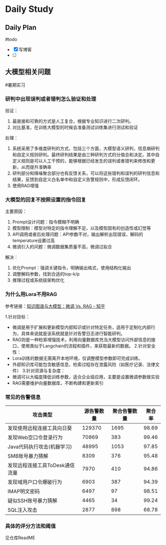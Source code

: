 # Daily Study
## Daily Plan
#todo
- [x] 写博客
- [ ] 
## 大模型相关问题
#暑期实习 

### 研判中出现误判或者错判怎么验证和处理
验证：
1. 最直接和可靠的方式是人工复合，根据专业知识进行二次研判。
2. 对比基准，在训练大模型的时候会准备测试训练集进行测试和验证

处理：
1. 系统采用了多维度研判的方式，包括三个方面，大模型语义研判，信息熵研判和自定义规则研判。最终研判结果是由三种研判方式的分值总和决定。其中自定义规则是可以人工干预的，能够根据已经发生的误判或者错判来修改和更新，从而提升准确率
2. 研判部分和降噪聚合部分也有反馈关系，可以将这些错判和误判的研判信息和结果，反馈到自定义白名单中和自定义告警规则中，形成反馈闭环。
3. 使用RAG增强
### 大模型的回复不按照设置的指令回复
主要原因：
1. Prompt设计问题：指令模糊不明确
2. 模型限制：模型对特定的指令理解不足，以及模型固有的创造性或幻觉等
3. API调用或者后处理问题：API参数不对，输出解析出现错误，解码的temperature设置过高
4. 微调引入的问题：微调数据集质量不高，微调过拟合

解决：
1. 优化Prompt：强调关键指令，明确输出格式，使用结构化输出
2. 调整解码参数，找到合适的top-k/p 
3. 推理过程或系统级架构优化

### 为什么用Lora不用RAG

参考链接：[知识图谱与大模型：微调 Vs. RAG - 知乎](https://zhuanlan.zhihu.com/p/688379522)

1.针对目标：
- 微调是用于扩展和更新模型内部知识或针对特定任务，适用于定制化内部行为，具体来说就是该系统就是针对告警日志进行智能研判。
- RAG则是一种检索增强技术，利用向量数据库充当大模型访问外部信息的接口，使用类似于Langchain的流程和插件，来获取最新的数据。
2.针对安全性：
- Lora训练的数据无需离开本地环境，仅调整模型参数即可完成训练。
- 外部知识库可能包含敏感信息，检索过程存在泄露风险（如医疗记录、法律文件）
3.针对资源与复杂度：
- 微调可以大幅度降低训练参数，适合企业级应用，主要是设置微调参数做实验
- RAG需要维护向量数据库，不断构建和更新索引
### 常见的告警信息


| 攻击类型               | 源告警数量  | 聚合告警数量 | 聚合率   |
| ------------------ | ------ | ------ | ----- |
| 发现使用远程连接工具向日葵      | 129370 | 1695   | 98.69 |
| 发现Web空口令登录行为       | 70869  | 383    | 99.46 |
| Java代码执行攻击(机器学习)   | 48995  | 1053   | 97.85 |
| SMB账号暴力猜解          | 8309   | 376    | 95.48 |
| 发现远程连接工具ToDesk通信流量 | 7970   | 410    | 94.86 |
| 发现域用户口令爆破行为        | 6903   | 387    | 94.39 |
| IMAP明文密码           | 6497   | 97     | 98.51 |
| 疑似SSH账号暴力猜解        | 4465   | 34     | 99.24 |
| SQL注入攻击            | 2877   | 898    | 68.78 |

### 具体的评分方法和阈值
见仓库ReadME